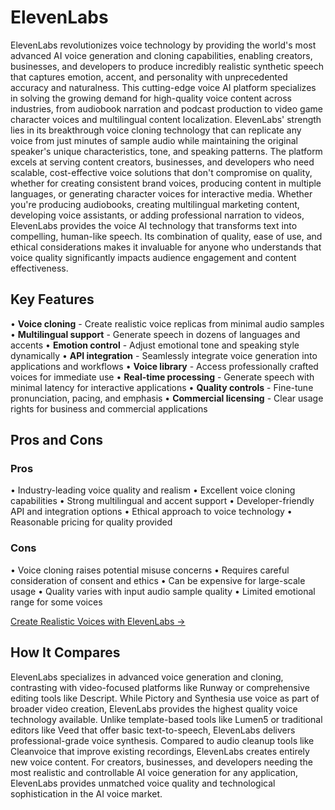 # ElevenLabs

ElevenLabs revolutionizes voice technology by providing the world's most advanced AI voice generation and cloning capabilities, enabling creators, businesses, and developers to produce incredibly realistic synthetic speech that captures emotion, accent, and personality with unprecedented accuracy and naturalness. This cutting-edge voice AI platform specializes in solving the growing demand for high-quality voice content across industries, from audiobook narration and podcast production to video game character voices and multilingual content localization. ElevenLabs' strength lies in its breakthrough voice cloning technology that can replicate any voice from just minutes of sample audio while maintaining the original speaker's unique characteristics, tone, and speaking patterns. The platform excels at serving content creators, businesses, and developers who need scalable, cost-effective voice solutions that don't compromise on quality, whether for creating consistent brand voices, producing content in multiple languages, or generating character voices for interactive media. Whether you're producing audiobooks, creating multilingual marketing content, developing voice assistants, or adding professional narration to videos, ElevenLabs provides the voice AI technology that transforms text into compelling, human-like speech. Its combination of quality, ease of use, and ethical considerations makes it invaluable for anyone who understands that voice quality significantly impacts audience engagement and content effectiveness.

## Key Features

• **Voice cloning** - Create realistic voice replicas from minimal audio samples
• **Multilingual support** - Generate speech in dozens of languages and accents
• **Emotion control** - Adjust emotional tone and speaking style dynamically
• **API integration** - Seamlessly integrate voice generation into applications and workflows
• **Voice library** - Access professionally crafted voices for immediate use
• **Real-time processing** - Generate speech with minimal latency for interactive applications
• **Quality controls** - Fine-tune pronunciation, pacing, and emphasis
• **Commercial licensing** - Clear usage rights for business and commercial applications

## Pros and Cons

### Pros
• Industry-leading voice quality and realism
• Excellent voice cloning capabilities
• Strong multilingual and accent support
• Developer-friendly API and integration options
• Ethical approach to voice technology
• Reasonable pricing for quality provided

### Cons
• Voice cloning raises potential misuse concerns
• Requires careful consideration of consent and ethics
• Can be expensive for large-scale usage
• Quality varies with input audio sample quality
• Limited emotional range for some voices

[Create Realistic Voices with ElevenLabs →](https://elevenlabs.io)

## How It Compares

ElevenLabs specializes in advanced voice generation and cloning, contrasting with video-focused platforms like Runway or comprehensive editing tools like Descript. While Pictory and Synthesia use voice as part of broader video creation, ElevenLabs provides the highest quality voice technology available. Unlike template-based tools like Lumen5 or traditional editors like Veed that offer basic text-to-speech, ElevenLabs delivers professional-grade voice synthesis. Compared to audio cleanup tools like Cleanvoice that improve existing recordings, ElevenLabs creates entirely new voice content. For creators, businesses, and developers needing the most realistic and controllable AI voice generation for any application, ElevenLabs provides unmatched voice quality and technological sophistication in the AI voice market.